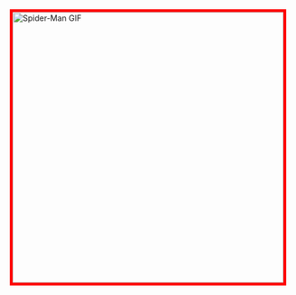 <img src="https://media.giphy.com/media/vKhKsyEFVK4IuEKzWY/giphy.gif" alt="Spider-Man GIF" width="480" height="480" style="display: block; margin: 0 auto; border: 5px solid #ff0000;">
